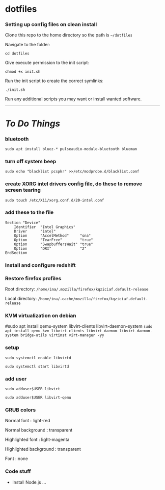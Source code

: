 # dotfiles
### Setting up config files on clean install
Clone this repo to the home directory so the path is `~/dotfiles`

Navigate to the folder:

    cd dotfiles

Give execute permission to the init script:

    chmod +x init.sh

Run the init script to create the correct symlinks:

    ./init.sh

Run any additional scripts you may want or install wanted software.

---
# *To Do Things*
### bluetooth
    sudo apt install bluez-* pulseaudio-module-bluetooth blueman

### turn off system beep
    sudo echo "blacklist pcspkr" >>/etc/modprobe.d/blacklist.conf

### create XORG intel drivers config file, do these to remove screen tearing
    sudo touch /etc/X11/xorg.conf.d/20-intel.conf
### add these to the file
    Section "Device"
        Identifier  "Intel Graphics"
        Driver      "intel"
        Option      "AccelMethod"     "sna"
        Option      "TearFree"        "true"
        Option      "SwapbuffersWait" "true"
        Option      "DRI"             "2"
    EndSection

###

### Install and configure redshift

### Restore firefox profiles
Root directory: `/home/ina/.mozilla/firefox/kqziciaf.default-release`

Local directory: `/home/ina/.cache/mozilla/firefox/kqziciaf.default-release`

### KVM virtualization on debian
#sudo apt install qemu-system libvirt-clients libvirt-daemon-system
`sudo apt install qemu-kvm libvirt-clients libvirt-daemon libvirt-daemon-system bridge-utils virtinst virt-manager -yy`
### setup
    sudo systemctl enable libvirtd

    sudo systemctl start libvirtd
### add user
    sudo adduser$USER libvirt

    sudo adduser$USER libvirt-qemu

### GRUB colors
Normal font : light-red

Normal background : transparent

Highlighted font : light-magenta

Highlighted background : transparent

Font : none

### Code stuff
* Install Node.js ...
